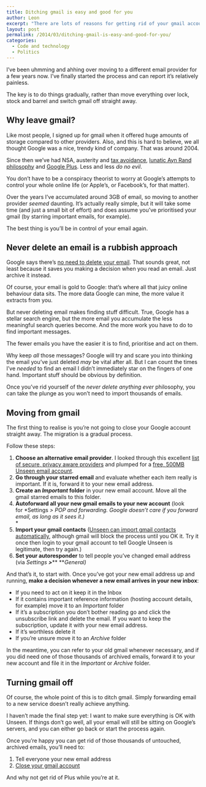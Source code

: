 ```yaml
---
title: Ditching gmail is easy and good for you
author: Leon
excerpt: "There are lots of reasons for getting rid of your gmail account. Once you get your head around deleting email, it's an easy process."
layout: post
permalink: /2014/03/ditching-gmail-is-easy-and-good-for-you/
categories:
  - Code and technology
  - Politics
---
```

I&#8217;ve been uhmming and ahhing over moving to a different email provider for a few years now. I&#8217;ve finally started the process and can report it&#8217;s relatively painless.

The key is to do things gradually, rather than move everything over lock, stock and barrel and switch gmail off straight away.

## Why leave gmail?

Like most people, I signed up for gmail when it offered huge amounts of storage compared to other providers. Also, and this is hard to believe, we all thought Google was a nice, trendy kind of company. That was around 2004.

Since then we&#8217;ve had NSA, austerity and [tax avoidance][1], [lunatic Ayn Rand philosophy][2] and [Google Plus][3]. Less and less *do no evil*.

You don&#8217;t have to be a conspiracy theorist to worry at Google&#8217;s attempts to control your whole online life (or Apple&#8217;s, or Facebook&#8217;s, for that matter).
 
Over the years I&#8217;ve accumulated around 3GB of email, so moving to another provider *seemed* daunting. It&#8217;s actually really simple, but it will take some time (and just a small bit of effort) and does assume you&#8217;ve prioritised your gmail (by starring important emails, for example).

The best thing is you&#8217;ll be in control of your email again.

## Never delete an email is a rubbish approach

Google says there&#8217;s [no need to delete your email][4]. That sounds great, not least because it saves you making a decision when you read an email. Just archive it instead.

Of course, your email is gold to Google: that&#8217;s where all that juicy online behaviour data sits. The more data Google can mine, the more value it extracts from you.

But never deleting email makes finding stuff difficult. True, Google has a stellar search engine, but the more email you accumulate the less meaningful search queries become. And the more work you have to do to find important messages.

The fewer emails you have the easier it is to find, prioritise and act on them.

Why keep *all* those messages? Google will try and scare you into thinking the email you&#8217;ve just deleted *may* be vital after all. But I can count the times I&#8217;ve *needed* to find an email I didn&#8217;t immediately star on the fingers of one hand. Important stuff should be obvious by definition.

Once you&#8217;ve rid yourself of the *never delete anything ever* philosophy, you can take the plunge as you won&#8217;t need to import thousands of emails.

## Moving from gmail

The first thing to realise is you&#8217;re not going to close your Google account straight away. The migration is a gradual process.

Follow these steps:

1.  **Choose an alternative email provider**. I looked through this excellent [list of secure, privacy aware providers][5] and plumped for a [free, 500MB Unseen email account][6].
2.  **Go through your starred email** and evaluate whether each item really is important. If it is, forward it to your new email address.
3.  **Create an *Important* folder** in your new email account. Move all the gmail starred emails to this folder.
4.  **Autoforward all your new gmail emails to your new account** (look for *Settings *> *POP and forwarding*. Google doesn&#8217;t care if you forward email, as long as it sees it.)*  
    *
5.  **Import your gmail contacts** ([Unseen can import gmail contacts automatically][7], although gmail will block the process until you OK it. Try it once then login to your gmail account to tell Google Unseen is legitimate, then try again.)
6.  **Set your autoresponder** to tell people you&#8217;ve changed email address (via *Settings **>***** ***General)*

And that&#8217;s it, to start with. Once you&#8217;ve got your new email address up and running, **make a decision whenever a new email arrives in your new inbox**:

*   If you need to act on it keep it in the Inbox
*   If it contains important reference information (hosting account details, for example) move it to an *Important* folder
*   If it&#8217;s a subscription you don&#8217;t bother reading go and click the unsubscribe link and delete the email. If you want to keep the subscription, update it with your new email address.
*   If it&#8217;s worthless delete it
*   If you&#8217;re unsure move it to an *Archive* folder

In the meantime, you can refer to your old gmail whenever necessary, and if you did need one of those thousands of archived emails, forward it to your new account and file it in the *Important* or *Archive* folder.

## Turning gmail off

Of course, the whole point of this is to ditch gmail. Simply forwarding email to a new service doesn&#8217;t really achieve anything.

I haven&#8217;t made the final step yet: I want to make sure everything is OK with Unseen. If things don&#8217;t go well, all your email will still be sitting on Google&#8217;s servers, and you can either go back or start the process again.

Once you&#8217;re happy you can get rid of those thousands of untouched, archived emails, you&#8217;ll need to:

1.  Tell everyone your new email address
2.  [Close your gmail account][8]

And why not get rid of Plus while you&#8217;re at it.

 [1]: http://www.theinquirer.net/inquirer/news/2197482/google-won-t-be-paying-much-uk-tax
 [2]: http://arstechnica.com/business/2013/05/larry-page-wants-you-to-stop-worrying-and-let-him-fix-the-world/
 [3]: http://leonpaternoster.com/2013/11/google-plus-autogenerated-pages-for-businesses-a-pain/ "Google plus generated pages cause problems"
 [4]: http://gmailblog.blogspot.co.uk/2008/04/9-reasons-to-archive.html
 [5]: http://thesimplecomputer.info/free-webmail-for-better-privacy/
 [6]: http://unseen.is
 [7]: http://support.unseen.is/031257-How-to-enter-contacts-in-your-address-book
 [8]: http://www.washingtonpost.com/business/technology/how-to-close-your-google-account/2012/01/25/gIQADAxbQQ_story.html